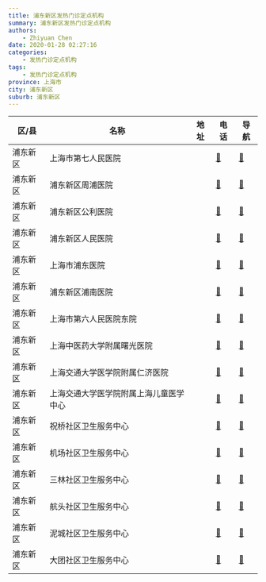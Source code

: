 ```yaml
---
title: 浦东新区发热门诊定点机构
summary: 浦东新区发热门诊定点机构
authors: 
    - Zhiyuan Chen
date: 2020-01-28 02:27:16
categories: 
    - 发热门诊定点机构
tags: 
    - 发热门诊定点机构
province: 上海市
city: 浦东新区
suburb: 浦东新区
---
```


|  区/县  |  名称  |  地址  |  电话  |  导航  |
|------|-------|------|------|------|
|  浦东新区  |  上海市第七人民医院  |    |  [🧭](https://ditu.amap.com/search?query=上海市第七人民医院)  |  [🧭](https://ditu.amap.com/search?query=上海市第七人民医院)  
|  浦东新区  |  浦东新区周浦医院  |    |  [🧭](https://ditu.amap.com/search?query=浦东新区周浦医院)  |  [🧭](https://ditu.amap.com/search?query=浦东新区周浦医院)  
|  浦东新区  |  浦东新区公利医院  |    |  [🧭](https://ditu.amap.com/search?query=浦东新区公利医院)  |  [🧭](https://ditu.amap.com/search?query=浦东新区公利医院)  
|  浦东新区  |  浦东新区人民医院  |    |  [🧭](https://ditu.amap.com/search?query=浦东新区人民医院)  |  [🧭](https://ditu.amap.com/search?query=浦东新区人民医院)  
|  浦东新区  |  上海市浦东医院  |    |  [🧭](https://ditu.amap.com/search?query=上海市浦东医院)  |  [🧭](https://ditu.amap.com/search?query=上海市浦东医院)  
|  浦东新区  |  浦东新区浦南医院  |    |  [🧭](https://ditu.amap.com/search?query=浦东新区浦南医院)  |  [🧭](https://ditu.amap.com/search?query=浦东新区浦南医院)  
|  浦东新区  |  上海市第六人民医院东院  |    |  [🧭](https://ditu.amap.com/search?query=上海市第六人民医院东院)  |  [🧭](https://ditu.amap.com/search?query=上海市第六人民医院东院)  
|  浦东新区  |  上海中医药大学附属曙光医院  |    |  [🧭](https://ditu.amap.com/search?query=上海中医药大学附属曙光医院)  |  [🧭](https://ditu.amap.com/search?query=上海中医药大学附属曙光医院)  
|  浦东新区  |  上海交通大学医学院附属仁济医院  |    |  [🧭](https://ditu.amap.com/search?query=上海交通大学医学院附属仁济医院)  |  [🧭](https://ditu.amap.com/search?query=上海交通大学医学院附属仁济医院)  
|  浦东新区  |  上海交通大学医学院附属上海儿童医学中心  |    |  [🧭](https://ditu.amap.com/search?query=上海交通大学医学院附属上海儿童医学中心)  |  [🧭](https://ditu.amap.com/search?query=上海交通大学医学院附属上海儿童医学中心)  
|  浦东新区  |  祝桥社区卫生服务中心  |    |  [🧭](https://ditu.amap.com/search?query=祝桥社区卫生服务中心)  |  [🧭](https://ditu.amap.com/search?query=祝桥社区卫生服务中心)  
|  浦东新区  |  机场社区卫生服务中心  |    |  [🧭](https://ditu.amap.com/search?query=机场社区卫生服务中心)  |  [🧭](https://ditu.amap.com/search?query=机场社区卫生服务中心)  
|  浦东新区  |  三林社区卫生服务中心  |    |  [🧭](https://ditu.amap.com/search?query=三林社区卫生服务中心)  |  [🧭](https://ditu.amap.com/search?query=三林社区卫生服务中心)  
|  浦东新区  |  航头社区卫生服务中心  |    |  [🧭](https://ditu.amap.com/search?query=航头社区卫生服务中心)  |  [🧭](https://ditu.amap.com/search?query=航头社区卫生服务中心)  
|  浦东新区  |  泥城社区卫生服务中心  |    |  [🧭](https://ditu.amap.com/search?query=泥城社区卫生服务中心)  |  [🧭](https://ditu.amap.com/search?query=泥城社区卫生服务中心)  
|  浦东新区  |  大团社区卫生服务中心  |    |  [🧭](https://ditu.amap.com/search?query=大团社区卫生服务中心)  |  [🧭](https://ditu.amap.com/search?query=大团社区卫生服务中心)  

